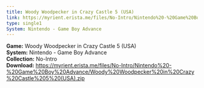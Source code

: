 ```yaml
---
title: Woody Woodpecker in Crazy Castle 5 (USA)
link: https://myrient.erista.me/files/No-Intro/Nintendo%20-%20Game%20Boy%20Advance/Woody%20Woodpecker%20in%20Crazy%20Castle%205%20(USA).zip
type: single1
System: Nintendo - Game Boy Advance
---
```

<b>Game:</b> Woody Woodpecker in Crazy Castle 5 (USA)<br>
<b>System:</b> Nintendo - Game Boy Advance<br>
<b>Collection:</b> No-Intro<br>
<b>Download:</b> https://myrient.erista.me/files/No-Intro/Nintendo%20-%20Game%20Boy%20Advance/Woody%20Woodpecker%20in%20Crazy%20Castle%205%20(USA).zip